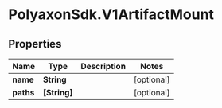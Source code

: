 # PolyaxonSdk.V1ArtifactMount

## Properties
Name | Type | Description | Notes
------------ | ------------- | ------------- | -------------
**name** | **String** |  | [optional] 
**paths** | **[String]** |  | [optional] 


